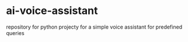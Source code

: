# ai-voice-assistant
repository for python projecty for a simple voice assistant for predefined queries

